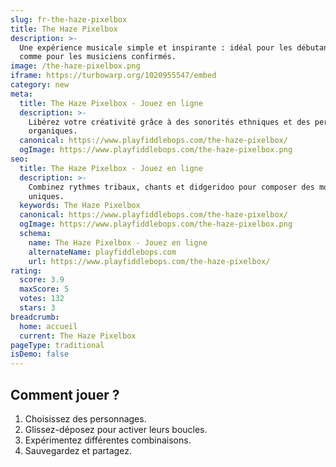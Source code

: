 ```yaml
---
slug: fr-the-haze-pixelbox
title: The Haze Pixelbox
description: >-
  Une expérience musicale simple et inspirante : idéal pour les débutants 
  comme pour les musiciens confirmés.
image: /the-haze-pixelbox.png
iframe: https://turbowarp.org/1020955547/embed
category: new
meta:
  title: The Haze Pixelbox - Jouez en ligne
  description: >-
    Libérez votre créativité grâce à des sonorités ethniques et des percussions 
    organiques.
  canonical: https://www.playfiddlebops.com/the-haze-pixelbox/
  ogImage: https://www.playfiddlebops.com/the-haze-pixelbox.png
seo:
  title: The Haze Pixelbox - Jouez en ligne
  description: >-
    Combinez rythmes tribaux, chants et didgeridoo pour composer des morceaux 
    uniques.
  keywords: The Haze Pixelbox
  canonical: https://www.playfiddlebops.com/the-haze-pixelbox/
  ogImage: https://www.playfiddlebops.com/the-haze-pixelbox.png
  schema:
    name: The Haze Pixelbox - Jouez en ligne
    alternateName: playfiddlebops.com
    url: https://www.playfiddlebops.com/the-haze-pixelbox/
rating:
  score: 3.9
  maxScore: 5
  votes: 132
  stars: 3
breadcrumb:
  home: accueil
  current: The Haze Pixelbox
pageType: traditional
isDemo: false
---
```


## Comment jouer ?

1. Choisissez des personnages.
2. Glissez-déposez pour activer leurs boucles.
3. Expérimentez différentes combinaisons.
4. Sauvegardez et partagez.
